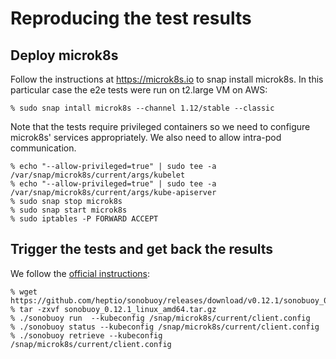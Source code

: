 # Reproducing the test results

## Deploy microk8s

Follow the instructions at https://microk8s.io to snap install microk8s.
In this particular case the e2e tests were run on t2.large VM on AWS:

```console
% sudo snap intall microk8s --channel 1.12/stable --classic
```

Note that the tests require privileged containers so we need to configure microk8s' services appropriately. We also need to allow intra-pod communication.

```console
% echo "--allow-privileged=true" | sudo tee -a /var/snap/microk8s/current/args/kubelet
% echo "--allow-privileged=true" | sudo tee -a /var/snap/microk8s/current/args/kube-apiserver
% sudo snap stop microk8s
% sudo snap start microk8s
% sudo iptables -P FORWARD ACCEPT
```

## Trigger the tests and get back the results

We follow the [official instructions](https://github.com/cncf/k8s-conformance/blob/master/instructions.md):

```console
% wget https://github.com/heptio/sonobuoy/releases/download/v0.12.1/sonobuoy_0.12.1_linux_amd64.tar.gz
% tar -zxvf sonobuoy_0.12.1_linux_amd64.tar.gz
% ./sonobuoy run  --kubeconfig /snap/microk8s/current/client.config
% ./sonobuoy status --kubeconfig /snap/microk8s/current/client.config
% ./sonobuoy retrieve --kubeconfig /snap/microk8s/current/client.config
```


